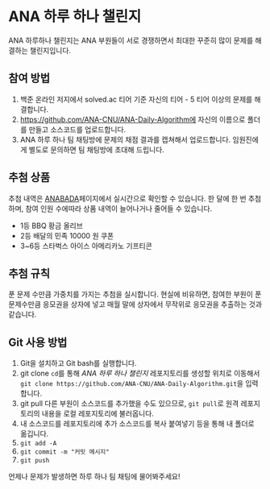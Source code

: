 # ANA 하루 하나 챌린지

ANA 하루하나 챌린지는 ANA 부원들이 서로 경쟁하면서 최대한 꾸준히 많이 문제를 해결하는 챌린지입니다.

## 참여 방법
1. 백준 온라인 저지에서 solved.ac 티어 기준 자신의 티어 - 5 티어 이상의 문제를 해결합니다.
2. https://github.com/ANA-CNU/ANA-Daily-Algorithm에 자신의 이름으로 폴더를 만들고 소스코드를 업로드합니다.
3. ANA 하루 하나 팀 채팅방에 문제의 채점 결과를 캡쳐해서 업로드합니다. 임원진에게 별도로 문의하면 팀 채팅방에 초대해 드립니다.

## 추첨 상품
추첨 내역은 [ANABADA](https://ana-cnu.github.io/bada/)페이지에서 실시간으로 확인할 수 있습니다.
한 달에 한 번 추첨하며, 참여 인원 수에따라 상품 내역이 늘어나거나 줄어들 수 있습니다.
- 1등 BBQ 황금 올리브
- 2등 배달의 민족 10000 원 쿠폰
- 3~6등 스타벅스 아이스 아메리카노 기프티콘

## 추첨 규칙
푼 문제 수만큼 가중치를 가지는 추첨을 실시합니다. 현실에 비유하면, 참여한 부원이 푼 문제수만큼 응모권을 상자에 넣고 매월 말에 상자에서 무작위로 응모권을 추출하는 것과 같습니다.

## Git 사용 방법
1. Git을 설치하고 Git bash를 실행합니다.
2. git clone
`cd`를 통해 *ANA 하루 하나 챌린지* 레포지토리를 생성할 위치로 이동해서 `git clone https://github.com/ANA-CNU/ANA-Daily-Algorithm.git`을 입력합니다.
3. git pull
다른 부원이 소스코드를 추가했을 수도 있으므로, `git pull`로 원격 레포지토리의 내용을 로컬 레포지토리에 불러옵니다.
5. 내 소스코드를 레포지토리에 추가
소스코드를 복사 붙여넣기 등을 통해 내 폴더로 옮깁니다.
6. `git add -A`
7. `git commit -m "커밋 메시지"`
8. `git push`

언제나 문제가 발생하면 하루 하나 팀 채팅에 물어봐주세요! 
